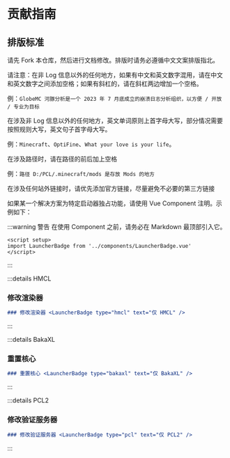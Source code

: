 <script setup>
import LauncherBadge from '../components/LauncherBadge.vue'
</script>

# 贡献指南

## 排版标准

请先 Fork 本仓库，然后进行文档修改。排版时请务必遵循中文文案排版指北。

请注意：在非 Log 信息以外的任何地方，如果有中文和英文数字混用，请在中文和英文数字之间添加空格；如果有斜杠的，请在斜杠两边增加一个空格。

例：`GlobeMC 河豚分析是一个 2023 年 7 月底成立的崩溃日志分析组织，以方便 / 开放 / 专业为目标`

在涉及非 Log 信息以外的任何地方，英文单词原则上首字母大写，部分情况需要按照规则大写，英文句子首字母大写。

例：`Minecraft`、`OptiFine`、`What your love is your life`。

在涉及路径时，请在路径的前后加上空格

例：`路径 D:/PCL/.minecraft/mods 是存放 Mods 的地方`

在涉及任何站外链接时，请优先添加官方链接，尽量避免不必要的第三方链接

如果某一个解决方案为特定启动器独占功能，请使用 Vue Component 注明。示例如下：

:::warning 警告
在使用 Component 之前，请务必在 Markdown 最顶部引入它。
```vue
<script setup>
import LauncherBadge from '../components/LauncherBadge.vue'
</script>
```
:::

:::details HMCL
### 修改渲染器 <LauncherBadge type="hmcl" text="仅 HMCL" />

```md
### 修改渲染器 <LauncherBadge type="hmcl" text="仅 HMCL" />
```
:::

:::details BakaXL
### 重置核心 <LauncherBadge type="bakaxl" text="仅 BakaXL" />

```md
### 重置核心 <LauncherBadge type="bakaxl" text="仅 BakaXL" />
```
:::

:::details PCL2
### 修改验证服务器 <LauncherBadge type="pcl" text="仅 PCL2" />

```md
### 修改验证服务器 <LauncherBadge type="pcl" text="仅 PCL2" />
```
:::